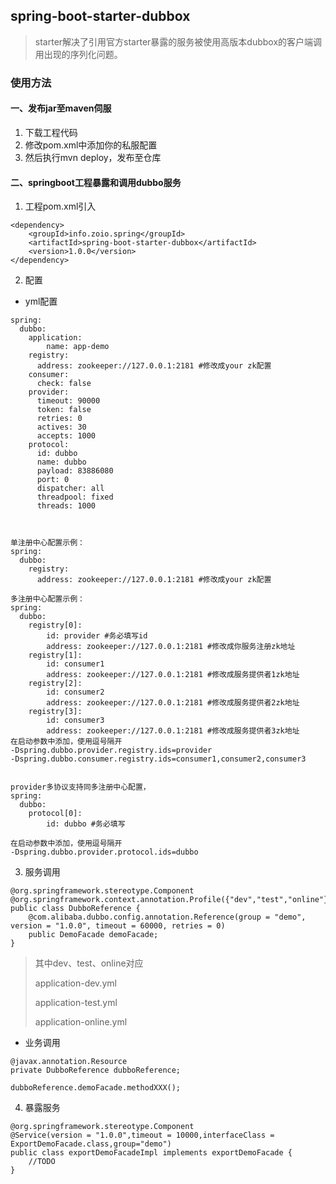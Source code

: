 ## spring-boot-starter-dubbox 
> starter解决了引用官方starter暴露的服务被使用高版本dubbox的客户端调用出现的序列化问题。

### 使用方法

#### 一、发布jar至maven伺服
1. 下载工程代码
2. 修改pom.xml中添加你的私服配置
3. 然后执行mvn deploy，发布至仓库

#### 二、springboot工程暴露和调用dubbo服务
1. 工程pom.xml引入
````
<dependency>
	<groupId>info.zoio.spring</groupId>
	<artifactId>spring-boot-starter-dubbox</artifactId>
	<version>1.0.0</version>
</dependency>
````

2. 配置
* yml配置
````
spring:
  dubbo:
    application:
        name: app-demo
    registry:
      address: zookeeper://127.0.0.1:2181 #修改成your zk配置
    consumer:
      check: false
    provider:
      timeout: 90000
      token: false
      retries: 0
      actives: 30
      accepts: 1000
    protocol:
      id: dubbo
      name: dubbo
      payload: 83886080
      port: 0
      dispatcher: all
      threadpool: fixed
      threads: 1000



单注册中心配置示例：
spring:
  dubbo:
 	registry:
      address: zookeeper://127.0.0.1:2181 #修改成your zk配置	

多注册中心配置示例：
spring:
  dubbo:
	registry[0]:
		id: provider #务必填写id
		address: zookeeper://127.0.0.1:2181 #修改成你服务注册zk地址
	registry[1]:
		id: consumer1
		address: zookeeper://127.0.0.1:2181 #修改成服务提供者1zk地址
	registry[2]:
		id: consumer2
		address: zookeeper://127.0.0.1:2181 #修改成服务提供者2zk地址
	registry[3]:
		id: consumer3
		address: zookeeper://127.0.0.1:2181 #修改成服务提供者3zk地址
在启动参数中添加，使用逗号隔开
-Dspring.dubbo.provider.registry.ids=provider
-Dspring.dubbo.consumer.registry.ids=consumer1,consumer2,consumer3


provider多协议支持同多注册中心配置，
spring:
  dubbo:
  	protocol[0]:
  		id: dubbo #务必填写

在启动参数中添加，使用逗号隔开
-Dspring.dubbo.provider.protocol.ids=dubbo
````

3. 服务调用
````
@org.springframework.stereotype.Component
@org.springframework.context.annotation.Profile({"dev","test","online"})
public class DubboReference {
	@com.alibaba.dubbo.config.annotation.Reference(group = "demo", version = "1.0.0", timeout = 60000, retries = 0)
	public DemoFacade demoFacade;
}
````
> 其中dev、test、online对应
>
> application-dev.yml
>
> application-test.yml
>
> application-online.yml

* 业务调用
````
@javax.annotation.Resource
private DubboReference dubboReference;

dubboReference.demoFacade.methodXXX();
````
4. 暴露服务
````
@org.springframework.stereotype.Component
@Service(version = "1.0.0",timeout = 10000,interfaceClass = ExportDemoFacade.class,group="demo")
public class exportDemoFacadeImpl implements exportDemoFacade {
	//TODO
}
````














